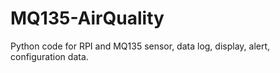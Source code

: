 # MQ135-AirQuality
Python code for RPI and MQ135 sensor, data log, display, alert, configuration data.
